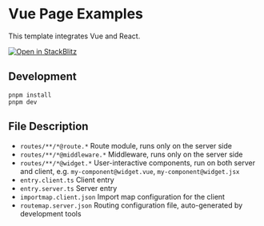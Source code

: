 # Vue Page Examples

This template integrates Vue and React.

[![Open in StackBlitz](https://developer.stackblitz.com/img/open_in_stackblitz.svg)](https://stackblitz.com/github/web-widget/web-widget/tree/main/examples/vue)

## Development

```shell
pnpm install
pnpm dev
```

## File Description

- `routes/**/*@route.*` Route module, runs only on the server side
- `routes/**/*@middleware.*` Middleware, runs only on the server side
- `routes/**/*@widget.*` User-interactive components, run on both server and client, e.g. `my-component@widget.vue`, `my-component@widget.jsx`
- `entry.client.ts` Client entry
- `entry.server.ts` Server entry
- `importmap.client.json` Import map configuration for the client
- `routemap.server.json` Routing configuration file, auto-generated by development tools
